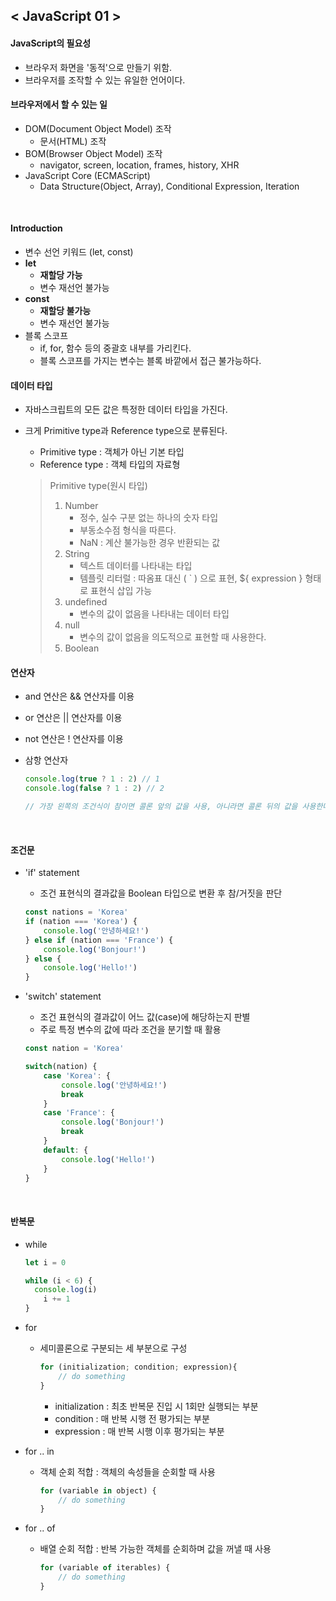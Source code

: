 ## < JavaScript 01 >

#### JavaScript의 필요성

- 브라우저 화면을 '동적'으로 만들기 위함.
- 브라우저를 조작할 수 있는 유일한 언어이다.

#### 브라우저에서 할 수 있는 일

- DOM(Document Object Model) 조작
  - 문서(HTML) 조작
- BOM(Browser Object Model) 조작
  - navigator, screen, location, frames, history, XHR
- JavaScript Core (ECMAScript)
  - Data Structure(Object, Array), Conditional Expression, Iteration

<br>

#### Introduction

-  변수 선언 키워드 (let, const)
  - **let**
    - **재할당 가능**
    - 변수 재선언 불가능
  - **const**
    - **재할당 불가능**
    - 변수 재선언 불가능
- 블록 스코프
  - if, for, 함수 등의 중괄호 내부를 가리킨다.
  - 블록 스코프를 가지는 변수는 블록 바깥에서 접근 불가능하다.

#### 데이터 타입

- 자바스크립트의 모든 값은 특정한 데이터 타입을 가진다.

- 크게 Primitive type과 Reference type으로 분류된다.

  - Primitive type : 객체가 아닌 기본 타입
  - Reference type : 객체 타입의 자료형

  > Primitive type(원시 타입)
  >
  > 1. Number
  >    - 정수, 실수 구분 없는 하나의 숫자 타입
  >    - 부동소수점 형식을 따른다.
  >    - NaN : 계산 불가능한 경우 반환되는 값
  > 2. String
  >    - 텍스트 데이터를 나타내는 타입
  >    - 템플릿 리터럴 : 따옴표 대신 ( ` ) 으로 표현, ${ expression } 형태로 표현식 삽입 가능
  > 3. undefined
  >    - 변수의 값이 없음을 나타내는 데이터 타입
  > 4. null
  >    - 변수의 값이 없음을 의도적으로 표현할 때 사용한다.
  > 5. Boolean

#### 연산자

- and 연산은 && 연산자를 이용

- or 연산은 || 연산자를 이용

- not 연산은 ! 연산자를 이용

- 삼항 연산자

  ```javascript
  console.log(true ? 1 : 2) // 1
  console.log(false ? 1 : 2) // 2
  
  // 가장 왼쪽의 조건식이 참이면 콜론 앞의 값을 사용, 아니라면 콜론 뒤의 값을 사용한다.
  ```

<br>

#### 조건문

- 'if' statement

  - 조건 표현식의 결과값을 Boolean 타입으로 변환 후 참/거짓을 판단

  ```javascript
  const nations = 'Korea'
  if (nation === 'Korea') {
      console.log('안녕하세요!')
  } else if (nation === 'France') {
      console.log('Bonjour!')
  } else {
      console.log('Hello!')
  }
  ```

- 'switch' statement

  - 조건 표현식의 결과값이 어느 값(case)에 해당하는지 판별
  - 주로 특정 변수의 값에 따라 조건을 분기할 때 활용

  ```javascript
  const nation = 'Korea'
  
  switch(nation) {
      case 'Korea': {
          console.log('안녕하세요!')
          break
      }
      case 'France': {
          console.log('Bonjour!')
          break
      }
      default: {
          console.log('Hello!')
      }
  }
  ```

<br>

#### 반복문

- while

  ```javascript
  let i = 0
  
  while (i < 6) {
  	console.log(i)
      i += 1
  }
  ```

- for

  - 세미콜론으로 구분되는 세 부분으로 구성

    ```javascript
    for (initialization; condition; expression){
        // do something
    }
    ```

    - initialization : 최초 반복문 진입 시 1회만 실행되는 부분
    - condition : 매 반복 시행 전 평가되는 부분
    - expression : 매 반복 시행 이후 평가되는 부분

- for .. in

  - 객체 순회 적합 : 객체의 속성들을 순회할 때 사용

    ```javascript
    for (variable in object) {
        // do something
    }
    ```

- for .. of

  - 배열 순회 적합 : 반복 가능한 객체를 순회하며 값을 꺼낼 때 사용

    ```javascript
    for (variable of iterables) {
        // do something
    }
    ```

<br>

